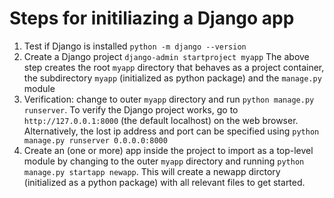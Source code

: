 # Steps for initiliazing a Django app
1. Test if Django is installed `python -m django --version`
2. Create a Django project `django-admin startproject myapp`
The above step creates the root `myapp` directory that behaves as a project container, the subdirectory `myapp` (initialized as python package) and the `manage.py` module
3. Verification: change to outer `myapp` directory and run `python manage.py runserver`. To verify the Django project works, go to `http://127.0.0.1:8000` (the default localhost) on the web browser. Alternatively, the lost ip address and port can be specified using `python manage.py runserver 0.0.0.0:8000`
4. Create an (one or more) app inside the project to import as a top-level module by changing to the outer `myapp` directory and running `python manage.py startapp newapp`.
This will create a newapp dirctory (initialized as a python package) with all relevant files to get started.